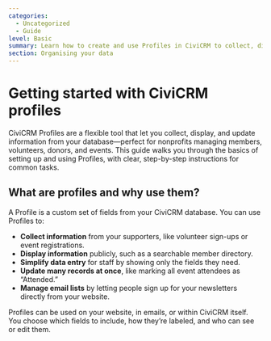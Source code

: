 ```yaml
---
categories:
  - Uncategorized
  - Guide
level: Basic
summary: Learn how to create and use Profiles in CiviCRM to collect, display, and manage your organization’s data for common nonprofit tasks.
section: Organising your data
---
```


# Getting started with CiviCRM profiles

CiviCRM Profiles are a flexible tool that let you collect, display, and update information from your database—perfect for nonprofits managing members, volunteers, donors, and events. This guide walks you through the basics of setting up and using Profiles, with clear, step-by-step instructions for common tasks.

## What are profiles and why use them?

A Profile is a custom set of fields from your CiviCRM database. You can use Profiles to:

- **Collect information** from your supporters, like volunteer sign-ups or event registrations.
- **Display information** publicly, such as a searchable member directory.
- **Simplify data entry** for staff by showing only the fields they need.
- **Update many records at once**, like marking all event attendees as “Attended.”
- **Manage email lists** by letting people sign up for your newsletters directly from your website.

Profiles can be used on your website, in emails, or within CiviCRM itself. You choose which fields to include, how they’re labeled, and who can see or edit them.
